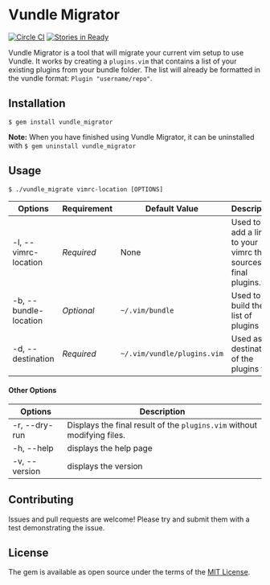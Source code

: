 # Vundle Migrator

[![Circle CI](https://circleci.com/gh/trayo/mv_listr.svg?style=svg)](https://circleci.com/gh/trayo/mv_listr)
[![Stories in Ready](https://badge.waffle.io/trayo/vundle_migrator.svg?label=ready&title=Ready)](http://waffle.io/trayo/vundle_migrator)

Vundle Migrator is a tool that will migrate your current vim setup to use Vundle. It works by creating a `plugins.vim` that contains a list of your existing plugins from your bundle folder. The list will already be formatted in the vundle format: `Plugin "username/repo"`.

## Installation

`$ gem install vundle_migrator`

**Note:** When you have finished using Vundle Migrator, it can be uninstalled with `$ gem uninstall vundle_migrator`

## Usage

`$ ./vundle_migrate vimrc-location [OPTIONS]`

|Options|Requirement|Default Value|Description|
|---|---|---|---|
|-l, --vimrc-location|*Required*|None|Used to add a line to your vimrc that sources the final plugins.vim
|-b, --bundle-location|*Optional*|`~/.vim/bundle`|Used to build the list of plugins
|-d, --destination|*Required*|`~/.vim/vundle/plugins.vim`|Used as the destination of the plugins file.

#### Other Options

|Options|Description|
|---|---|
|-r, --dry-run|Displays the final result of the `plugins.vim` without modifying files.
|-h, --help|displays the help page
|-v, --version|displays the version

## Contributing

Issues and pull requests are welcome! Please try and submit them with a test demonstrating the issue.

## License

The gem is available as open source under the terms of the [MIT License](http://opensource.org/licenses/MIT).


